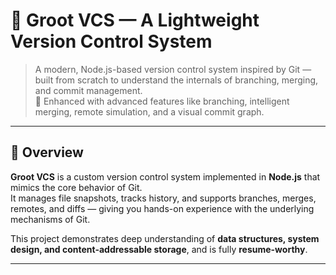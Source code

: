 # 🌱 Groot VCS — A Lightweight Version Control System

> A modern, Node.js-based version control system inspired by Git — built from scratch to understand the internals of branching, merging, and commit management.  
> 🚀 Enhanced with advanced features like branching, intelligent merging, remote simulation, and a visual commit graph.

---

## 🧠 Overview

**Groot VCS** is a custom version control system implemented in **Node.js** that mimics the core behavior of Git.  
It manages file snapshots, tracks history, and supports branches, merges, remotes, and diffs — giving you hands-on experience with the underlying mechanisms of Git.

This project demonstrates deep understanding of **data structures, system design, and content-addressable storage**, and is fully **resume-worthy**.

---
